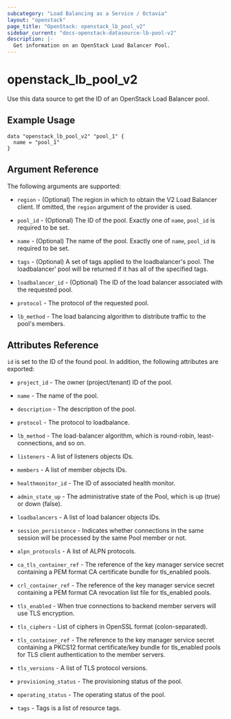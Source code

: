 ```yaml
---
subcategory: "Load Balancing as a Service / Octavia"
layout: "openstack"
page_title: "OpenStack: openstack_lb_pool_v2"
sidebar_current: "docs-openstack-datasource-lb-pool-v2"
description: |-
  Get information on an OpenStack Load Balancer Pool.
---
```


# openstack\_lb\_pool\_v2

Use this data source to get the ID of an OpenStack Load Balancer pool.

## Example Usage

```hcl
data "openstack_lb_pool_v2" "pool_1" {
  name = "pool_1"
}
```

## Argument Reference

The following arguments are supported:

* `region` - (Optional) The region in which to obtain the V2 Load Balancer
  client. If omitted, the `region` argument of the provider is used.

* `pool_id` - (Optional) The ID of the pool. Exactly one of `name`, `pool_id`
  is required to be set.

* `name` - (Optional) The name of the pool. Exactly one of `name`, `pool_id`
  is required to be set.

* `tags` - (Optional) A set of tags applied to the loadbalancer's pool. The
  loadbalancer' pool will be returned if it has all of the specified tags.

* `loadbalancer_id` - (Optional) The ID of the load balancer associated with
  the requested pool.

* `protocol` - The protocol of the requested pool.

* `lb_method` - The load balancing algorithm to distribute traffic to the
  pool's members.

## Attributes Reference

`id` is set to the ID of the found pool. In addition, the following attributes
are exported:

* `project_id` - The owner (project/tenant) ID of the pool.

* `name` - The name of the pool.

* `description` - The description of the pool.

* `protocol` - The protocol to loadbalance.

* `lb_method` - The load-balancer algorithm, which is round-robin,
  least-connections, and so on.

* `listeners` - A list of listeners objects IDs.

* `members` - A list of member objects IDs.

* `healthmonitor_id` - The ID of associated health monitor.

* `admin_state_up` - The administrative state of the Pool, which is up (true)
  or down (false).

* `loadbalancers` - A list of load balancer objects IDs.

* `session_persistence` - Indicates whether connections in the same session
  will be processed by the same Pool member or not.

* `alpn_protocols` - A list of ALPN protocols.

* `ca_tls_container_ref` - The reference of the key manager service secret
  containing a PEM format CA certificate bundle for tls_enabled pools.

* `crl_container_ref` - The reference of the key manager service secret
  containing a PEM format CA revocation list file for tls_enabled pools.

* `tls_enabled` - When true connections to backend member servers will use
  TLS encryption.

* `tls_ciphers` - List of ciphers in OpenSSL format (colon-separated).

* `tls_container_ref` - The reference to the key manager service secret
  containing a PKCS12 format certificate/key bundle for tls_enabled pools for
  TLS client authentication to the member servers.

* `tls_versions` - A list of TLS protocol versions.

* `provisioning_status` - The provisioning status of the pool.

* `operating_status` - The operating status of the pool.

* `tags` - Tags is a list of resource tags.
